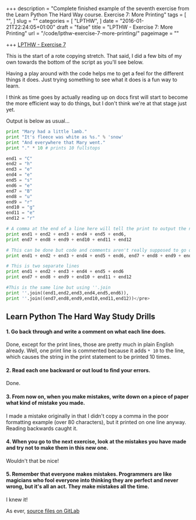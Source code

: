 +++
description = "Complete finished example of the seventh exercise from the Learn Python The Hard Way course. Exercise 7: More Printing"
tags = [
  "",
]
slug = ""
categories = [
  "LPTHW",
]
date = "2016-01-21T22:24:05+01:00"
draft = "false"
title = "LPTHW - Exercise 7: More Printing"
url = "/code/lpthw-exercise-7-more-printing/"
pageimage = ""

+++
[LPTHW - Exercise 7](http://learnpythonthehardway.org/book/ex7.html)

This is the start of a rote copying stretch. That said, I did a few bits of my own towards the bottom of the script as you'll see below. 

Having a play around with the code helps me to get a feel for the different things it does. Just trying something to see what it does is a fun way to learn. 

I think as time goes by actually reading up on docs first will start to become the more efficient way to do things, but I don't think we're at that stage just yet.

Output is below as usual...

```python
print "Mary had a little lamb."
print "It's fleece was white as %s." % 'snow'
print "And everywhere that Mary went."
print "." * 10 # prints 10 fullstops

end1 = "C"
end2 = "h"
end3 = "e"
end4 = "e"
end5 = "s"
end6 = "e"
end7 = "B"
end8 = "u"
end9 = "r"
end10 = "g"
end11 = "e"
end12 = "r"

# A comma at the end of a line here will tell the print to output the next printout on the same line but with a space after the last variable. 
print end1 + end2 + end3 + end4 + end5 + end6,
print end7 + end8 + end9 + end10 + end11 + end12

# This can be done but code and comments aren't really supposed to go over 80 character width for styling reasons.
print end1 + end2 + end3 + end4 + end5 + end6, end7 + end8 + end9 + end10 + end11 + end12

# This is two separate lines
print end1 + end2 + end3 + end4 + end5 + end6
print end7 + end8 + end9 + end10 + end11 + end12

#This is the same line but using ''.join
print ''.join((end1,end2,end3,end4,end5,end6)),
print ''.join((end7,end8,end9,end10,end11,end12))</pre> 
```

## Learn Python The Hard Way Study Drills

#### 1. Go back through and write a comment on what each line does.

Done, except for the print lines, those are pretty much in plain English already. Well, one print line is commented because it adds `* 10` to the line, which causes the string in the print statement to be printed 10 times. 

#### 2. Read each one backward or out loud to find your errors.

Done.

#### 3. From now on, when you make mistakes, write down on a piece of paper what kind of mistake you made.

I made a mistake originally in that I didn't copy a comma in the poor formatting example (over 80 characters), but it printed on one line anyway. Reading backwards caught it.

#### 4. When you go to the next exercise, look at the mistakes you have made and try not to make them in this new one.

Wouldn't that be nice!

#### 5. Remember that everyone makes mistakes. Programmers are like magicians who fool everyone into thinking they are perfect and never wrong, but it's all an act. They make mistakes all the time.

I knew it!

As ever, [source files on GitLab](https://github.com/PuffinBlue/LPTHW)
